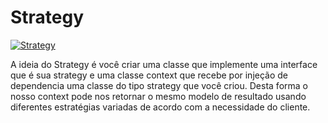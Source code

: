 # Strategy

[![Strategy](https://www.devmedia.com.br/imagens/articles/169202/estrutura_strategy.png)](https://www.devmedia.com.br/strategy-design-patterns/18839)

A ideia do Strategy é você criar uma classe que implemente uma interface que é sua strategy e uma classe context que recebe por injeção de dependencia uma classe do tipo strategy que você criou. Desta forma o nosso context pode nos retornar o mesmo modelo de resultado usando diferentes estratégias variadas de acordo com a necessidade do cliente.